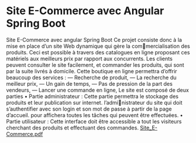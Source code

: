# Site E-Commerce  avec Angular Spring Boot
 Site E-Commerce avec  angular Spring Boot
Ce projet consiste donc à la mise en place d’un site Web dynamique qui gère la commercialisation des produits. Ceci est possible à travers des catalogues en ligne proposant
ces matériels aux meilleurs prix par rapport aux concurrents. Les clients peuvent consulter
le site facilement, et commander les produits, qui sont par la suite livrés à domicile. Cette
boutique en ligne permettra d’offrir beaucoup des services :
— Recherche de produit,
— La recherche du meilleur prix,
— Un gain de temps,
— Pas de pression de la part des vendeurs,
— Lancer une commande en ligne,
Le site est composé de deux parties
• Partie administrateur :
Cette partie permettra le stockage des produits et leur publication sur internet. l’administrateur du site qui doit s’authentifier avec son login et son mot de passe à partir de la
page d’accueil. pour affichera toutes les tâches qui peuvent être effectuées.
• Partie utilisateur :
Cette interface doit être accessible a tout les visiteurs cherchant des produits et effectuant
des commandes.
[Site_E-Commerce.pdf](https://github.com/user-attachments/files/15971928/Site_E-Commerce.pdf)
